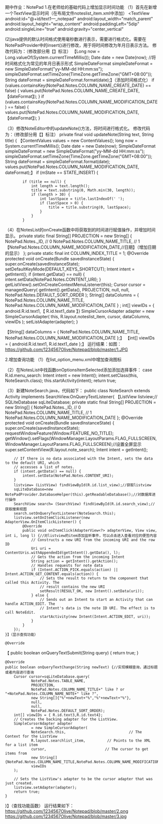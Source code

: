 期中作业：NotePad
1.在老师给的基础代码上增加显示时间功能
（1）首先在新增一个TextView显示时间（在布局文件noteslist_item.xml中添加）
<TextView
        android:id="@+id/text1—_notepad"
        android:layout_width="match_parent"
        android:layout_height="wrap_content"
        android:paddingLeft="5dip"
        android:singleLine="true"
   android:gravity="center_vertical"

(2)java提供的默认时间格式使用毫秒数进行表示，需要进行格式化。需要在NotePadProvider中的insert()进行修改，用于将时间修改为年月日表示方法。
  修改代码为：（修改部分用【】标注）
  【Long now = Long.valueOf(System.currentTimeMillis());
  Date date = new Date(now);
		//将时间格式化为常见的年月日表示形式
        SimpleDateFormat simpleDateFormat = new SimpleDateFormat("yy-MM-dd HH:mm:ss");
        simpleDateFormat.setTimeZone(TimeZone.getTimeZone("GMT+08:00"));
        String dateFormat = simpleDateFormat.format(date);】（添加时间格式化）
        if (values.containsKey(NotePad.Notes.COLUMN_NAME_CREATE_DATE) == false) {
            values.put(NotePad.Notes.COLUMN_NAME_CREATE_DATE, 【dateFormat】);
        }
        if (values.containsKey(NotePad.Notes.COLUMN_NAME_MODIFICATION_DATE) == false) {
            values.put(NotePad.Notes.COLUMN_NAME_MODIFICATION_DATE, 【dateFormat】);
        }
        

（3）修改NoteEditor中的updateNote()方法，将时间进行格式化。
修改代码为：（修改部分用【】标注）
 private final void updateNote(String text, String title) {
        【ContentValues values = new ContentValues();
        long now = System.currentTimeMillis();
        Date date = new Date(now);
        SimpleDateFormat simpleDateFormat = new SimpleDateFormat("yy-MM-dd HH:mm:ss");
        simpleDateFormat.setTimeZone(TimeZone.getTimeZone("GMT+08:00"));
        String dateFormat = simpleDateFormat.format(date);
        values.put(NotePad.Notes.COLUMN_NAME_MODIFICATION_DATE, dateFormat);】
        if (mState == STATE_INSERT) {

            if (title == null) {
                int length = text.length();
                title = text.substring(0, Math.min(30, length));
                if (length > 30) {
                    int lastSpace = title.lastIndexOf(' ');
                    if (lastSpace > 0) {
                        title = title.substring(0, lastSpace);
                    }
                }
            }
 （4）在NotesList的onCreate函数中将获取到的时间进行赋值操作，并增加时间显示。
 private static final String[] PROJECTION = new String[] {
            NotePad.Notes._ID, // 0
            NotePad.Notes.COLUMN_NAME_TITLE, // 1
            【NotePad.Notes.COLUMN_NAME_MODIFICATION_DATE,//日期】（增加日期的显示）
    };
    private static final int COLUMN_INDEX_TITLE = 1;
    @Override
    protected void onCreate(Bundle savedInstanceState) {
        super.onCreate(savedInstanceState);
        setDefaultKeyMode(DEFAULT_KEYS_SHORTCUT);
        Intent intent = getIntent();
        if (intent.getData() == null) {
            intent.setData(NotePad.Notes.CONTENT_URI);
        }
        getListView().setOnCreateContextMenuListener(this);
        Cursor cursor = managedQuery(
            getIntent().getData(),
            PROJECTION,
            null,
            null,
            NotePad.Notes.DEFAULT_SORT_ORDER
        );
        String[] dataColumns = { NotePad.Notes.COLUMN_NAME_TITLE, NotePad.Notes.COLUMN_NAME_MODIFICATION_DATE } ;
        int[] viewIDs = { android.R.id.text1,【 R.id.text1_date 】}
        SimpleCursorAdapter adapter
            = new SimpleCursorAdapter(
                      this,
                      R.layout.noteslist_item,
                      cursor,
                      dataColumns,
                      viewIDs
              );
        setListAdapter(adapter);
    }

【String[] dataColumns = { NotePad.Notes.COLUMN_NAME_TITLE, NotePad.Notes.COLUMN_NAME_MODIFICATION_DATE };】
【int[] viewIDs = { android.R.id.text1, R.id.text1_date };】
运行结果：如图：https://github.com/1234567Olive/Notepad/blob/master/1.JPG

2.增加查询功能
（1）在list_option_menu.xml中增加查询图标
 <item
        android:id="@+id/menu_search"
        android:icon="@android:drawable/ic_search_category_default"
        android:showAsAction="always"
        android:title="search">
    </item>
 
 （2）在NotesList中找函数onOptionsItemSelected添加添加选择事件：
 case R.id.menu_search:
                Intent intent = new Intent();
                intent.setClass(this, NoteSearch.class);
                this.startActivity(intent);
                return true;
 
 （3）新建NoteSearch.java，代码如下：
 public class NoteSearch extends Activity implements SearchView.OnQueryTextListener{
   【ListView listview;//
    SQLiteDatabase sqLiteDatabase;
    private static final String[] PROJECTION = new String[] {
            NotePad.Notes._ID, // 0
            NotePad.Notes.COLUMN_NAME_TITLE, // 1
            NotePad.Notes.COLUMN_NAME_MODIFICATION_DATE
    };
    @Override
    protected void onCreate(Bundle savedInstanceState) {
        super.onCreate(savedInstanceState);
        requestWindowFeature(Window.FEATURE_NO_TITLE);
        getWindow().setFlags(WindowManager.LayoutParams.FLAG_FULLSCREEN,WindowManager.LayoutParams.FLAG_FULLSCREEN);//设置全屏显示
        super.setContentView(R.layout.note_search);
        Intent intent = getIntent();

        // If there is no data associated with the Intent, sets the data to the default URI, which
        // accesses a list of notes.
        if (intent.getData() == null) {
            intent.setData(NotePad.Notes.CONTENT_URI);
        }
        listview= (ListView) findViewById(R.id.list_view);//获取listview
        sqLiteDatabase=new NotePadProvider.DatabaseHelper(this).getReadableDatabase();//对数据库进行操作
        SearchView search= (SearchView) findViewById(R.id.search_view);//获取搜索视图
        search.setOnQueryTextListener(NoteSearch.this);
        listview.setOnItemClickListener(new AdapterView.OnItemClickListener() {
            @Override
            public void onItemClick(AdapterView<?> adapterView, View view, int i, long l) {//对listview的item添加监听事件，可以点击进入查看对应的便签内容
                // Constructs a new URI from the incoming URI and the row ID
                Uri uri = ContentUris.withAppendedId(getIntent().getData(), l);
                // Gets the action from the incoming Intent
                String action = getIntent().getAction();
                // Handles requests for note data
                if (Intent.ACTION_PICK.equals(action) || Intent.ACTION_GET_CONTENT.equals(action)) {
                    // Sets the result to return to the component that called this Activity. The
                    // result contains the new URI
                    setResult(RESULT_OK, new Intent().setData(uri));
                } else {
                    // Sends out an Intent to start an Activity that can handle ACTION_EDIT. The
                    // Intent's data is the note ID URI. The effect is to call NoteEdit.
                    startActivity(new Intent(Intent.ACTION_EDIT, uri));
                }
            }
        });
    }】（显示查找功能）

    @Override
  【 public boolean onQueryTextSubmit(String query) {
        return true;
    }

    @Override
    public boolean onQueryTextChange(String newText) {//实现模糊查询，通过标题或者内容进行查询
        Cursor cursor=sqLiteDatabase.query(
                NotePad.Notes.TABLE_NAME,
                PROJECTION,
                NotePad.Notes.COLUMN_NAME_TITLE+" like ? or "+NotePad.Notes.COLUMN_NAME_NOTE+" like ?",
                new String[]{"%"+newText+"%","%"+newText+"%"},
                null,
                null,
                NotePad.Notes.DEFAULT_SORT_ORDER);
        int[] viewIDs = { R.id.text3,R.id.text4};
        // Creates the backing adapter for the ListView.
        SimpleCursorAdapter adapter
                = new SimpleCursorAdapter(
                NoteSearch.this,                             // The Context for the ListView
                R.layout.searchlist_item,          // Points to the XML for a list item
                cursor,                           // The cursor to get items from
                new String[]{NotePad.Notes.COLUMN_NAME_TITLE,NotePad.Notes.COLUMN_NAME_MODIFICATION_DATE},
                viewIDs
        );

        // Sets the ListView's adapter to be the cursor adapter that was just created.
        listview.setAdapter(adapter);
        return true;
    }
}】（查找功能函数）
运行结果如下： https://github.com/1234567Olive/Notepad/blob/master/2.png
https://github.com/1234567Olive/Notepad/blob/master/3.jpg
 
